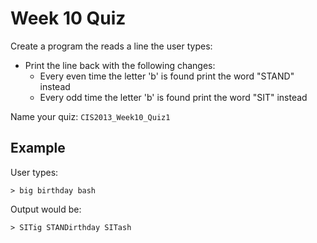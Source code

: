 # Week 10 Quiz

Create a program the reads a line the user types:

* Print the line back with the following changes:
	* Every even time the letter 'b' is found print the word "STAND" instead
	* Every odd time the  letter 'b' is found print the word "SIT" instead
	
Name your quiz: `CIS2013_Week10_Quiz1`

## Example

User types: 

	> big birthday bash

Output would be: 

	> SITig STANDirthday SITash